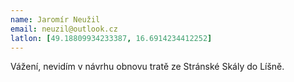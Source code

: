 ```yaml
---
name: Jaromír Neužil
email: neuzil@outlook.cz
latlon: [49.18809934233387, 16.6914234412252]
---
```


Vážení, nevidím v návrhu obnovu tratě ze Stránské Skály do Líšně.
